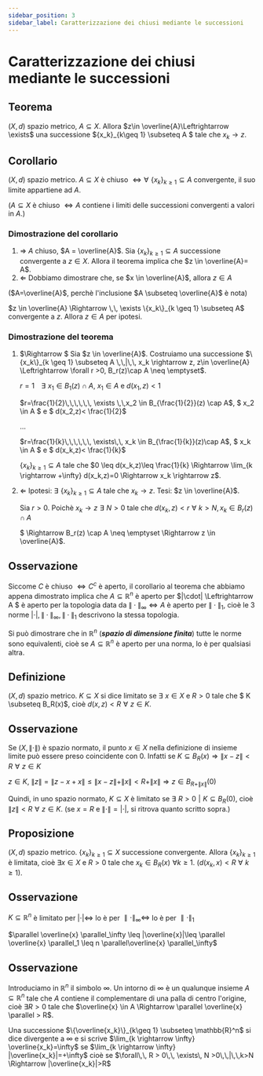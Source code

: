 ```yaml
---
sidebar_position: 3
sidebar_label: Caratterizzazione dei chiusi mediante le successioni
---
```


# Caratterizzazione dei chiusi mediante le successioni

## Teorema
$(X,d)$ spazio metrico, $A \subseteq X$. Allora $z\in \overline{A}\Leftrightarrow \exists$ una successione $\{x_k\}_{k\geq 1} \subseteq A $ tale che $x_k \rightarrow z$.

## Corollario
$(X,d)$ spazio metrico. $A \subseteq X$ è chiuso $\Leftrightarrow \forall\,\, \{x_k\}_{k \geq 1} \subseteq A$ convergente, il suo limite appartiene ad $A$.


($A \subseteq X$ è chiuso $\Leftrightarrow A$ contiene i limiti delle successioni convergenti a valori in $A$.)

### Dimostrazione del corollario

1. $\Rightarrow$ $A$ chiuso, $A = \overline{A}$. Sia $\{x_k\}_{k \geq 1} \subseteq A$ successione convergente a $z \in X$. Allora il teorema implica che $z \in \overline{A}= A$.
2. $\Leftarrow$ Dobbiamo dimostrare che, se $x \in \overline{A}$, allora $z \in A$

($A=\overline{A}$, perchè l'inclusione $A \subseteq \overline{A}$ è nota)

$z \in \overline{A} \Rightarrow \,\, \exists \{x_k\}_{k \geq 1} \subseteq A$ convergente a $z$. Allora $z \in A$ per ipotesi.

### Dimostrazione del teorema
1. $\Rightarrow $ Sia $z \in \overline{A}$. Costruiamo una successione $\{x_k\}_{k \geq 1} \subseteq A \,\,|\,\, x_k \rightarrow z, z\in \overline{A} \Leftrightarrow \forall r >0, B_r(z)\cap A \neq \emptyset$.

    $r=1\,\,\,\,\,\, \exists\,\, x_1 \in B_1(z) \cap A$, $x_1 \in A$ e $d(x_1,z)<1$

    $r=\frac{1}{2}\,\,\,\,\,\, \exists \,\,x_2 \in B_{\frac{1}{2}}(z) \cap A$, $ x_2 \in A $ e $ d(x_2,z)< \frac{1}{2}$

    ...

    $r=\frac{1}{k}\,\,\,\,\,\, \exists\,\, x_k \in B_{\frac{1}{k}}(z)\cap A$, $ x_k \in A $ e $ d(x_k,z)< \frac{1}{k}$
    
    $\{x_k\}_{k \geq 1} \subseteq A$ tale che $0 \leq d(x_k,z)\leq \frac{1}{k} \Rightarrow \lim_{k \rightarrow +\infty} d(x_k,z)=0 \Rightarrow x_k \rightarrow z$.
2. $\Leftarrow$ Ipotesi: $\exists \,\, \{x_k\}_{k\geq 1} \subseteq A$ tale che $x_k \rightarrow z$. Tesi: $z \in \overline{A}$.

    Sia $r >0$. Poichè $x_k \rightarrow z \,\, \exists \,\, N> 0$ tale che $d(x_k,z)<r\,\, \forall \,\, k > N, x_k \in B_r(z) \cap A$

    $ \Rightarrow B_r(z) \cap A \neq \emptyset \Rightarrow z \in \overline{A}$. 


## Osservazione
Siccome $C$ è chiuso $\Leftrightarrow C^c$ è aperto, il corollario al teorema che abbiamo appena dimostrato implica che $A \subseteq \mathbb{R}^n$ è aperto per $|\cdot|  \Leftrightarrow A $ è aperto per la topologia data da $\| \cdot \|_\infty \Leftrightarrow A$ è aperto per $\| \cdot \|_1$, cioè le 3 norme $|\cdot|, \| \cdot \|_\infty, \| \cdot \|_1$ descrivono la stessa topologia.

Si può dimostrare che in $\mathbb{R}^n$ (***spazio di dimensione finita***) tutte le norme sono equivalenti, cioè se $A \subseteq \mathbb{R}^n$ è aperto per una norma, lo è per qualsiasi altra.

## Definizione
$(X,d)$ spazio metrico. $K \subseteq X$ si dice limitato se $\exists\,\, x \in X$ e $R>0$ tale che $ K \subseteq B_R(x)$, cioè $d(x,z)< R \,\, \forall \,\,z \in K$. 

## Osservazione
Se $(X, \| \cdot \|)$ è spazio normato, il punto $x \in X$ nella definizione di insieme limite può essere preso coincidente con $0$. Infatti se $K \subseteq B_R(x) \Rightarrow \| x-z \| < R \,\, \forall \,\, z \in K$

$z \in K$, $\| z \| =\| z-x+x \| \leq \| x-z \| + \| x\| <R+\| x \| \Rightarrow z \in B_{R+\| x\|}(0)$

Quindi, in uno spazio normato, $K \subseteq X$ è limitato se $\exists \,\, R >0 \,\,|\,\, K \subseteq B_R(0)$, cioè $\| z \| < R \,\,\forall\,\, z \in K$. (se $x = R$ e $\| \cdot \| = |\cdot|$, si ritrova quanto scritto sopra.)

## Proposizione
$(X,d)$ spazio metrico. $\{x_k\}_{k\geq 1} \subseteq X$ successione convergente. Allora $\{x_k\}_{k \geq 1}$ è limitata, cioè $\exists x \in X$ e $R >0$ tale che $x_k \in B_R(x)\,\, \forall k \geq 1$.
$(d(x_k,x)< R \,\, \forall \,\, k \geq 1)$.

## Osservazione
$K \subseteq \mathbb{R}^n$ è limitato per $|\cdot| \Leftrightarrow$ lo è per $\parallel \cdot \parallel_\infty \Leftrightarrow$ lo è per $\parallel \cdot \parallel_1$

$\parallel \overline{x} \parallel_\infty \leq |\overline{x}|\leq \parallel \overline{x} \parallel_1 \leq n \parallel\overline{x} \parallel_\infty$

## Osservazione
Introduciamo in $\mathbb{R}^n$ il simbolo $\infty$. Un intorno di $\infty$ è un qualunque insieme $A \subseteq \mathbb{R}^n$ tale che $A$ contiene il complementare di una palla di centro l'origine, cioè $\exists R>0$ tale che $\overline{x} \in A \Rightarrow \parallel \overline{x} \parallel > R$.

Una successione $\{\overline{x_k}\}_{k\geq 1} \subseteq \mathbb{R}^n$ si dice divergente a $\infty$ e si scrive $\lim_{k \rightarrow \infty} \overline{x_k}=\infty$ se $\lim_{k \rightarrow \infty} |\overline{x_k}|=+\infty$ cioè se $\forall\,\, R > 0\,\, \exists\, N >0\,\,|\,\,k>N \Rightarrow |\overline{x_k}|>R$
